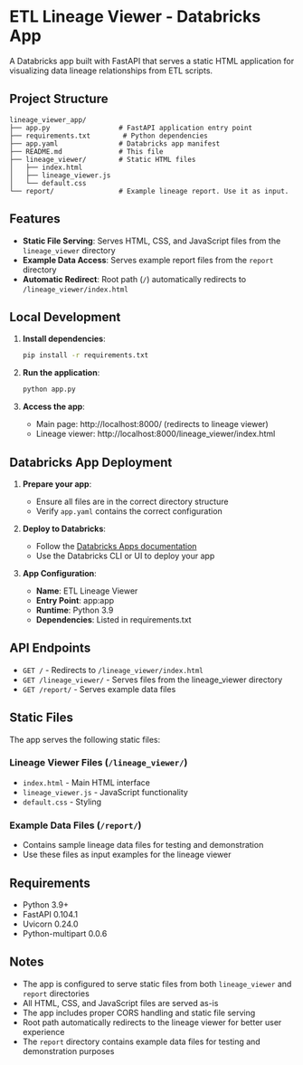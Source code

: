 # ETL Lineage Viewer - Databricks App

A Databricks app built with FastAPI that serves a static HTML application for visualizing data lineage relationships from ETL scripts.

## Project Structure

```
lineage_viewer_app/
├── app.py                 # FastAPI application entry point
├── requirements.txt        # Python dependencies
├── app.yaml               # Databricks app manifest
├── README.md              # This file
├── lineage_viewer/        # Static HTML files
│   ├── index.html
│   ├── lineage_viewer.js
│   └── default.css
└── report/                # Example lineage report. Use it as input.

```

## Features

- **Static File Serving**: Serves HTML, CSS, and JavaScript files from the `lineage_viewer` directory
- **Example Data Access**: Serves example report files from the `report` directory
- **Automatic Redirect**: Root path (`/`) automatically redirects to `/lineage_viewer/index.html`


## Local Development

1. **Install dependencies**:
   ```bash
   pip install -r requirements.txt
   ```

2. **Run the application**:
   ```bash
   python app.py
   ```

3. **Access the app**:
   - Main page: http://localhost:8000/ (redirects to lineage viewer)
   - Lineage viewer: http://localhost:8000/lineage_viewer/index.html

## Databricks App Deployment

1. **Prepare your app**:
   - Ensure all files are in the correct directory structure
   - Verify `app.yaml` contains the correct configuration

2. **Deploy to Databricks**:
   - Follow the [Databricks Apps documentation](https://docs.databricks.com/aws/en/dev-tools/databricks-apps/)
   - Use the Databricks CLI or UI to deploy your app

3. **App Configuration**:
   - **Name**: ETL Lineage Viewer
   - **Entry Point**: app:app
   - **Runtime**: Python 3.9
   - **Dependencies**: Listed in requirements.txt

## API Endpoints

- `GET /` - Redirects to `/lineage_viewer/index.html`
- `GET /lineage_viewer/` - Serves files from the lineage_viewer directory
- `GET /report/` - Serves example data files

## Static Files

The app serves the following static files:

### Lineage Viewer Files (`/lineage_viewer/`)
- `index.html` - Main HTML interface
- `lineage_viewer.js` - JavaScript functionality
- `default.css` - Styling

### Example Data Files (`/report/`)
- Contains sample lineage data files for testing and demonstration
- Use these files as input examples for the lineage viewer

## Requirements

- Python 3.9+
- FastAPI 0.104.1
- Uvicorn 0.24.0
- Python-multipart 0.0.6

## Notes

- The app is configured to serve static files from both `lineage_viewer` and `report` directories
- All HTML, CSS, and JavaScript files are served as-is
- The app includes proper CORS handling and static file serving
- Root path automatically redirects to the lineage viewer for better user experience
- The `report` directory contains example data files for testing and demonstration purposes
